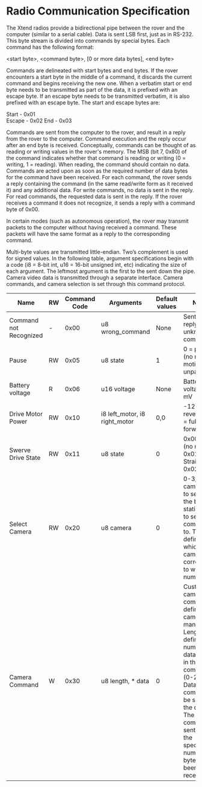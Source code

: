# Radio Communication Specification
The Xtend radios provide a bidirectional pipe between the rover and the computer (similar to a serial cable). Data is sent LSB first, just as in RS-232. This byte stream is divided into commands by special bytes. Each command has the following format:

\<start byte\>, \<command byte\>, [0 or more data bytes], \<end byte\>
  
Commands are delineated with start bytes and end bytes. If the rover encounters a start byte in the middle of a command, it discards the current command and begins receiving the new one. When a verbatim start or end byte needs to be transmitted as part of the data, it is prefixed with an escape byte. If an escape byte needs to be transmitted verbatim, it is also prefixed with an escape byte. The start and escape bytes are:
  
Start - 0x01  
Escape - 0x02
End - 0x03
  
Commands are sent from the computer to the rover, and result in a reply from the rover to the computer. Command execution and the reply occur after an end byte is received. Conceptually, commands can be thought of as reading or writing values in the rover's memory. The MSB (bit 7, 0x80) of the command indicates whether that command is reading or writing (0 = writing, 1 = reading). When reading, the command should contain no data. Commands are acted upon as soon as the required number of data bytes for the command have been received. 
For each command, the rover sends a reply containing the command (in the same read/write form as it received it) and any additional data. For write commands, no data is sent in the reply. For read commands, the requested data is sent in the reply. If the rover receives a command it does not recognize, it sends a reply with a command byte of 0x00.

In certain modes (such as autonomous operation), the rover may transmit packets to the computer without having received a command. These packets will have the same
format as a reply to the corresponding command.
 
Multi-byte values are transmitted little-endian. Two’s complement is used for signed values.
In the following table, argument specifications begin with a code (i8 = 8-bit int, u16 = 16-bit unsigned int, etc) indicating the size of each argument. The leftmost argument is the first to the sent down the pipe.
Camera video data is transmitted through a separate interface. Camera commands, and camera selection is set through this command protocol.

| Name | RW | Command Code | Arguments | Default values | Notes | 
| ---- | --- | ------------ | --------- | -------------- | ----- | 
| Command not Recognized | - | 0x00 | u8 wrong_command | None | Sent as a reply to unknown commands. | 
| Pause | RW | 0x05 | u8 state | 1 | 0 = pause (no rover motion) 1 = unpause | 
| Battery voltage | R | 0x06 | u16 voltage | None | Battery voltage in mV | 
| Drive Motor Power | RW | 0x10 | i8 left_motor, i8 right_motor | 0,0 | -127 = full reverse 128 = full forward | 
| Swerve Drive State | RW | 0x11 | u8 state | 0 | 0x00 = Off (no motion), 0x01 = Straight, 0x02 = Turn | 
| Select Camera | RW | 0x20 | u8 camera | 0 | 0-3; select camera feed to send to the base station and to send commands to. TODO: define which camera corresponds to which number | 
| Camera Command | W | 0x30 | u8 length, * data | 0 | Custom camera commands defined in camera manual. Length defines the number of data bytes in the command (0-255). Data is the command to be sent to the camera. The command is sent once the specified number of bytes have been received. |
